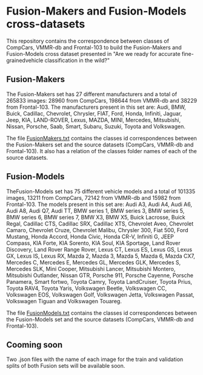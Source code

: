 # Fusion-Makers and Fusion-Models cross-datasets
This repository contains the correspondence between classes of CompCars, VMMR-db and Frontal-103 to build the Fusion-Makers and Fusion-Models cross dataset presented in "Are we ready for accurate fine-grainedvehicle classification in the wild?"


## Fusion-Makers
The Fusion-Makers set has 27 different manufacturers and a total of 265833 images: 28960 from CompCars, 198644 from VMMR-db and 38229 from Frontal-103.
The manufacturers present in this set are: Audi, BMW, Buick, Cadillac, Chevrolet, Chrysler, FIAT, Ford, Honda, Infiniti, Jaguar, Jeep, KIA, LAND-ROVER, Lexus, MAZDA, MINI, Mercedes, Mitsubishi, Nissan, Porsche, Saab, Smart, Subaru, Suzuki, Toyota and Volkswagen.

The file [FusionMakers.txt](https://github.com/ninte/fusion-cross-dataset/blob/main/FusionMakers.txt) contains the classes id correspondences between the Fusion-Makers set and the source datasets (CompCars, VMMR-db and Frontal-103). It also has a relation of the classes folder names of each of the source datasets.


## Fusion-Models
TheFusion-Models set has 75 different vehicle models and a total of 101335 images, 13211 from CompCars, 72142 from VMMR-db and 15982 from Frontal-103.
The models present in this set are: Audi A3, Audi A4, Audi A6, Audi A8, Audi Q7, Audi TT, BMW series 1, BMW series 3, BMW series 5, BMW series 6, BMW series 7, BMW X3, BMW X5, Buick Lacrosse, Buick Regal, Cadillac CTS, Cadillac SRX, Cadillac XTS, Chevrolet Aveo, Chevrolet Camaro, Chevrolet Cruze, Chevrolet Malibu, Chrysler 300, Fiat 500, Ford Mustang, Honda Accord, Honda Civic, Honda CR-V, Infiniti G, JEEP Compass, KIA Forte, KIA Sorento, KIA Soul, KIA Sportage, Land Rover Discovery, Land Rover Range Rover, Lexus CT, Lexus ES, Lexus GS, Lexus GX, Lexus IS, Lexus RX, Mazda 2, Mazda 3, Mazda 5, Mazda 6, Mazda CX7, Mercedes C, Mercedes E, Mercedes GL, Mercedes GLK, Mercedes S, Mercedes SLK, Mini Cooper, Mitsubishi Lancer, Mitsubishi Montero, Mitsubishi Outlander, Nissan GTR, Porsche 911, Porsche Cayenne, Porsche Panamera, Smart fortwo, Toyota Camry, Toyota LandCruiser, Toyota Prius, Toyota RAV4, Toyota Yaris, Volkswagen Beetle, Volkswagen CC, Volkswagen EOS, Volkswagen Golf, Volkswagen Jetta, Volkswagen Passat, Volkswagen Tiguan and Volkswagen Touareg.

The file [FusionModels.txt](https://github.com/ninte/fusion-cross-dataset/blob/main/FusionModels.txt) contains the classes id correspondences between the Fusion-Models set and the source datasets (CompCars, VMMR-db and Frontal-103).


## Cooming soon
Two .json files with the name of each image for the train and validation splits of both Fusion sets will be available soon.